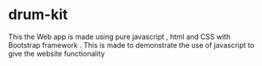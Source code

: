 # drum-kit
This the Web app is made using pure javascript , html and CSS with Bootstrap framework . This is made  to demonstrate the  use of javascript to give the website functionality 
